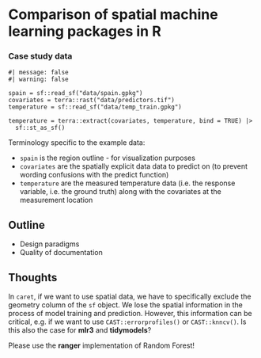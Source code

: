 # Comparison of spatial machine learning packages in R

### Case study data

```{r data}
#| message: false
#| warning: false

spain = sf::read_sf("data/spain.gpkg")
covariates = terra::rast("data/predictors.tif")
temperature = sf::read_sf("data/temp_train.gpkg")

temperature = terra::extract(covariates, temperature, bind = TRUE) |> 
  sf::st_as_sf()
```

Terminology specific to the example data:

- `spain` is the region outline - for visualization purposes 
- `covariates` are the spatially explicit data data to predict on (to prevent wording confusions with the predict function)
- `temperature` are the measured temperature data (i.e. the response variable, i.e. the ground truth) along with the covariates at the measurement location

## Outline

- Design paradigms
- Quality of documentation

## Thoughts

In `caret`, if we want to use spatial data, we have to specifically exclude the 
geometry column of the `sf` object. We lose the spatial information in the process 
of model training and prediction. However, this information can be critical,
e.g. if we want to use `CAST::errorprofiles()` or `CAST::knncv()`. Is this also the case for **mlr3** and **tidymodels**?

Please use the **ranger** implementation of Random Forest!

